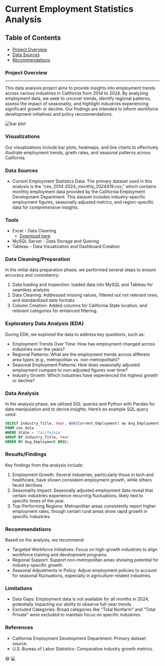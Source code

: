 # Current Employment Statistics Analysis

## Table of Contents

- [Project Overview](#project-overview)
- [Data Sources](#data-sources)
- [Recommendations](#recommendations)

### Project Overview
---

This data analysis project aims to provide insights into employment trends across various industries in California from 2014 to 2024. By analyzing employment data, we seek to uncover trends, identify regional patterns, assess the impact of seasonality, and highlight industries experiencing significant growth or decline. Our findings are intended to inform workforce development initiatives and policy recommendations.

![bar plot](https://github.com/??___)

### Visualizations

Our visualizations include bar plots, heatmaps, and line charts to effectively illustrate employment trends, grwth rates, and seasonal patterns across California.

### Data Sources

-	Current Employment Statistics Data: The primary dataset used in this analysis is the "ces_2014-2024_monthly_2024419.csv," which contains monthly employment data provided by the California Employment Development Department. This dataset includes industry-specific employment figures, seasonally adjusted metrics, and region-specific data for comprehensive insights.

### Tools

- Excel - Data Cleaning
  - [Download here](https://microsoft.com)
- MySQL Server - Data Storage and Quering
- Tableau - Data Visualization and Dashboard Creation

### Data Cleaning/Preparation

In the initial data preparation phase, we performed several steps to ensure accuracy and consistency:
1. Data loading and inspection: loaded data into MySQL and Tableau for seamless analysis.
2. Data Cleaning: Addressed missing values, filtered out not relevant rows, and standardized date formats
3. Column Creation: Added columns for California State location, and relevant categories for enhanced filtering.

### Exploratory Data Analysis (EDA)

During EDA, we explored the data to address key questions, such as:
- Employment Trends Over Time: How has employment changed across industries over the years?
- Regional Patterns: What are the employment trends across different area types (e.g., metropolitan vs. non-metropolitan)?
- Seasonal Employment Patterns: How does seasonally adjusted employment compare to non-adjusted figures over time?
- Industry Growth: Which industries have experienced the highest growth or decline?


### Data Analysis

In the analysis phase, we utilized SQL queries and Python with Pandas for data manipulation and to derive insights. Here’s an example SQL query used:
```sql
SELECT Industry_Title, Year, AVG(Current_Employment) as Avg_Employment
FROM ces_data
WHERE State = 'California'
GROUP BY Industry_Title, Year
ORDER BY Avg_Employment DESC;
```
### Results/Findings

Key findings from the analysis include:
1. Employment Growth: Several industries, particularly those in tech and healthcare, have shown consistent employment growth, while others faced declines.
3. Seasonality Impact: Seasonally adjusted employment data reveal that certain industries experience recurring fluctuations, likely tied to specific times of the year.
4. Top-Performing Regions: Metropolitan areas consistently report higher employment rates, though certain rural areas show rapid growth in specific industries.

### Recommendations

Based on the analysis, we recommend:
- Targeted Workforce Initiatives: Focus on high-growth industries to align workforce training and development programs.
- Regional Support: Support non-metropolitan areas showing potential for industry-specific growth.
-	Seasonal Adjustments in Policy: Adjust employment policies to account for seasonal fluctuations, especially in agriculture-related industries.

### Limitations

-	Data Gaps: Employment data is not available for all months in 2024, potentially impacting our ability to observe full-year trends.
-	Excluded Categories: Broad categories like "Total Nonfarm" and "Total Private" were excluded to maintain focus on specific industries.

### References

- California Employment Development Department: Primary dataset source.
- U.S. Bureau of Labor Statistics: Comparative industry growth metrics.


😄
💻

